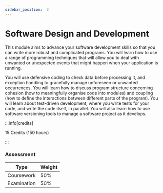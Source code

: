 ```yaml
---
sidebar_position:  2
---
```


# Software Design and Development
  
This module aims to advance your software development skills so that you can write more robust and complicated programs. You will learn how to use a range of programming techniques that will allow you to deal with unwanted or unexpected events that might happen when your application is running. 

You will use defensive coding to check data before processing it, and exception handling to gracefully manage unforeseen or unwanted occurrences. You will learn how to discuss program structure concerning cohesion (how to meaningfully organise code into modules) and coupling (how to define the interactions between different parts of the program). You will learn about test-driven development, where you write tests for your code, and write the code itself, in parallel. You will also learn how to use software versioning tools to manage a software project as it develops.

:::info[credits]

15 Credits (150 hours)

:::

### Assessment

|Type       |Weight|
|-----------|------|
|Coursework  |50%   |
|Examination |50%   |
